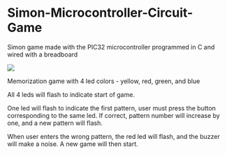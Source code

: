 # Simon-Microcontroller-Circuit-Game
Simon game made with the PIC32 microcontroller programmed in C and wired with a breadboard

![](images/preview.gif)

Memorization game with 4 led colors - yellow, red, green, and blue

All 4 leds will flash to indicate start of game.

One led will flash to indicate the first pattern, user must press the button corresponding to the same led. If correct, pattern number will increase by one, and a new pattern will flash.

When user enters the wrong pattern, the red led will flash, and the buzzer will make a noise. A new game will then start.
